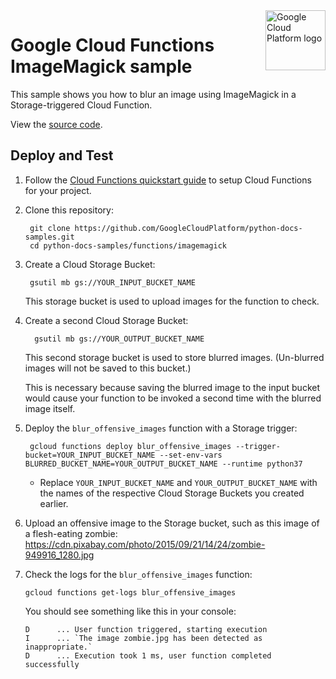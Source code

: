 <img src="https://avatars2.githubusercontent.com/u/2810941?v=3&s=96" alt="Google Cloud Platform logo" title="Google Cloud Platform" align="right" height="96" width="96"/>

# Google Cloud Functions ImageMagick sample

This sample shows you how to blur an image using ImageMagick in a
Storage-triggered Cloud Function.

View the [source code][code].

[code]: main.py

## Deploy and Test

1. Follow the [Cloud Functions quickstart guide][quickstart] to setup Cloud
Functions for your project.

1. Clone this repository:

        git clone https://github.com/GoogleCloudPlatform/python-docs-samples.git
        cd python-docs-samples/functions/imagemagick

1. Create a Cloud Storage Bucket:

        gsutil mb gs://YOUR_INPUT_BUCKET_NAME

    This storage bucket is used to upload images for the function to check.

1. Create a second Cloud Storage Bucket:

         gsutil mb gs://YOUR_OUTPUT_BUCKET_NAME

     This second storage bucket is used to store blurred images. (Un-blurred images will not be saved to this bucket.)

     This is necessary because saving the blurred image to the input bucket would cause your function to be invoked a second time with the blurred image itself.

1. Deploy the `blur_offensive_images` function with a Storage trigger:

        gcloud functions deploy blur_offensive_images --trigger-bucket=YOUR_INPUT_BUCKET_NAME --set-env-vars BLURRED_BUCKET_NAME=YOUR_OUTPUT_BUCKET_NAME --runtime python37

    * Replace `YOUR_INPUT_BUCKET_NAME` and `YOUR_OUTPUT_BUCKET_NAME` with the names of the respective Cloud Storage Buckets you created earlier.

1.  Upload an offensive image to the Storage bucket, such as this image of
    a flesh-eating zombie: https://cdn.pixabay.com/photo/2015/09/21/14/24/zombie-949916_1280.jpg

1.  Check the logs for the `blur_offensive_images` function:

        gcloud functions get-logs blur_offensive_images

    You should see something like this in your console:

        D      ... User function triggered, starting execution
        I      ... `The image zombie.jpg has been detected as inappropriate.`
        D      ... Execution took 1 ms, user function completed successfully

[quickstart]: https://cloud.google.com/functions/quickstart
